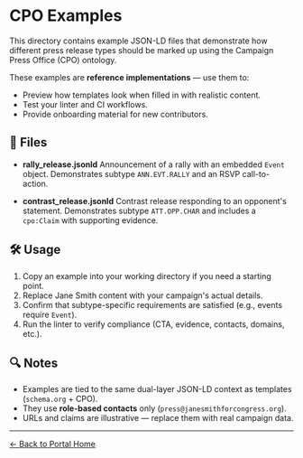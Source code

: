 # CPO Examples

This directory contains example JSON-LD files that demonstrate how different press release types
should be marked up using the Campaign Press Office (CPO) ontology.

These examples are **reference implementations** — use them to:
- Preview how templates look when filled in with realistic content.
- Test your linter and CI workflows.
- Provide onboarding material for new contributors.

## 📑 Files
- **rally_release.jsonld**
  Announcement of a rally with an embedded `Event` object.
  Demonstrates subtype `ANN.EVT.RALLY` and an RSVP call-to-action.

- **contrast_release.jsonld**
  Contrast release responding to an opponent's statement.
  Demonstrates subtype `ATT.OPP.CHAR` and includes a `cpo:Claim` with supporting evidence.

## 🛠 Usage
1. Copy an example into your working directory if you need a starting point.
2. Replace Jane Smith content with your campaign's actual details.
3. Confirm that subtype-specific requirements are satisfied (e.g., events require `Event`).
4. Run the linter to verify compliance (CTA, evidence, contacts, domains, etc.).

## 🔍 Notes
- Examples are tied to the same dual-layer JSON-LD context as templates (`schema.org` + CPO).
- They use **role-based contacts** only (`press@janesmithforcongress.org`).
- URLs and claims are illustrative — replace them with real campaign data.

---

[← Back to Portal Home](../cpo_docs/index.html)